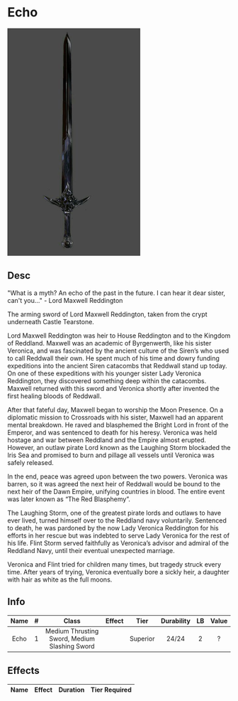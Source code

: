# Echo

![Copyright](Echo.png)

## Desc

"What is a myth? An echo of the past in the future. I can hear it dear sister, can't you…" - Lord Maxwell Reddington

The arming sword of Lord Maxwell Reddington, taken from the crypt underneath Castle Tearstone.

Lord Maxwell Reddington was heir to House Reddington and to the Kingdom of Reddland. Maxwell was an academic of Byrgenwerth, like his sister Veronica, and was fascinated by the ancient culture of the Siren’s who used to call Reddwall their own. He spent much of his time and dowry funding expeditions into the ancient Siren catacombs that Reddwall stand up today. On one of these expeditions with his younger sister Lady Veronica Reddington, they discovered something deep within the catacombs. Maxwell returned with this sword and Veronica shortly after invented the first healing bloods of Reddwall.

After that fateful day, Maxwell began to worship the Moon Presence. On a diplomatic mission to Crossroads with his sister, Maxwell had an apparent mental breakdown. He raved and blasphemed the Bright Lord in front of the Emperor, and was sentenced to death for his heresy. Veronica was held hostage and war between Reddland and the Empire almost erupted. However, an outlaw pirate Lord known as the Laughing Storm blockaded the Iris Sea and promised to burn and pillage all vessels until Veronica was safely released.

In the end, peace was agreed upon between the two powers. Veronica was barren, so it was agreed the next heir of Reddwall would be bound to the next heir of the Dawn Empire, unifying countries in blood. The entire event was later known as “The Red Blasphemy”.

The Laughing Storm, one of the greatest pirate lords and outlaws to have ever lived, turned himself over to the Reddland navy voluntarily. Sentenced to death, he was pardoned by the now Lady Veronica Reddington for his efforts in her rescue but was indebted to serve Lady Veronica for the rest of his life. Flint Storm served faithfully as Veronica’s advisor and admiral of the Reddland Navy, until their eventual unexpected marriage.

Veronica and Flint tried for children many times, but tragedy struck every time. After years of trying, Veronica eventually bore a sickly heir, a daughter with hair as white as the full moons.

## Info

| Name | # |                     Class                     | Effect |   Tier   | Durability | LB | Value |
| :--: | :-: | :-------------------------------------------: | :----: | :------: | :--------: | :-: | :---: |
| Echo | 1 | Medium Thrusting Sword, Medium Slashing Sword |        | Superior |   24/24   | 2 |   ?   |

## Effects

| Name | Effect | Duration | Tier Required |
| :--- | :----: | :------: | :-----------: |
